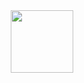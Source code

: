 <div id="header" align="center">
  <img src="https://tgram.ru/wiki/stickers/img/Crocosaurus/gif/12.gif" width="100"/>
</div>
